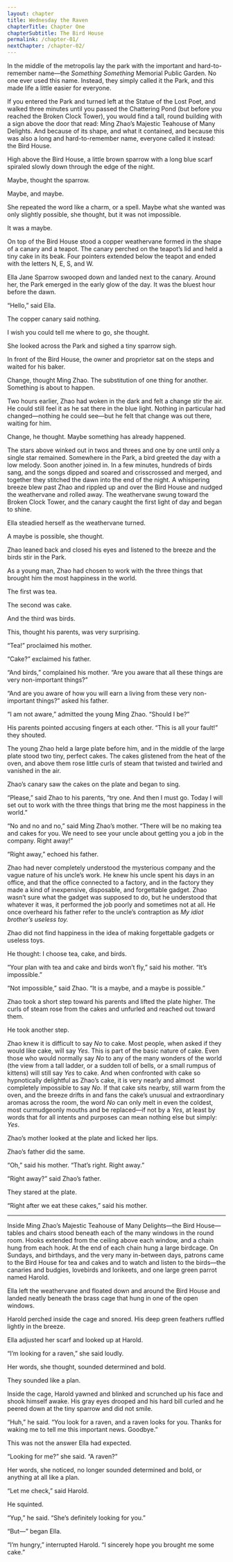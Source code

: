 ```yaml
---
layout: chapter
title: Wednesday the Raven
chapterTitle: Chapter One
chapterSubtitle: The Bird House
permalink: /chapter-01/
nextChapter: /chapter-02/
---
```


In the middle of the metropolis lay the park with the important and hard-to-remember name—the _Something Something_ Memorial Public Garden. No one ever used this name. Instead, they simply called it the Park, and this made life a little easier for everyone.

If you entered the Park and turned left at the Statue of the Lost Poet, and walked three minutes until you passed the Chattering Pond (but before you reached the Broken Clock Tower), you would find a tall, round building with a sign above the door that read: Ming Zhao’s Majestic Teahouse of Many Delights. And because of its shape, and what it contained, and because this was also a long and hard-to-remember name, everyone called it instead: the Bird House.

High above the Bird House, a little brown sparrow with a long blue scarf spiraled slowly down through the edge of the night.

Maybe, thought the sparrow.

Maybe, and maybe.

She repeated the word like a charm, or a spell. Maybe what she wanted was only slightly possible, she thought, but it was not impossible.

It was a maybe.

On top of the Bird House stood a copper weathervane formed in the shape of a canary and a teapot. The canary perched on the teapot’s lid and held a tiny cake in its beak. Four pointers extended below the teapot and ended with the letters <span class="smcp">N</span>, <span class="smcp">E</span>, <span class="smcp">S</span>, and <span class="smcp">W</span>.

Ella Jane Sparrow swooped down and landed next to the canary. Around her, the Park emerged in the early glow of the day. It was the bluest hour before the dawn.

“Hello,” said Ella.

The copper canary said nothing.

I wish you could tell me where to go, she thought.

She looked across the Park and sighed a tiny sparrow sigh.

In front of the Bird House, the owner and proprietor sat on the steps and waited for his baker.

Change, thought Ming Zhao. The substitution of one thing for another. Something is about to happen.

Two hours earlier, Zhao had woken in the dark and felt a change stir the air. He could still feel it as he sat there in the blue light. Nothing in particular had changed—nothing he could see—but he felt that change was out there, waiting for him.

Change, he thought. Maybe something has already happened.

The stars above winked out in twos and threes and one by one until only a single star remained. Somewhere in the Park, a bird greeted the day with a low melody. Soon another joined in. In a few minutes, hundreds of birds sang, and the songs dipped and soared and crisscrossed and merged, and together they stitched the dawn into the end of the night. A whispering breeze blew past Zhao and rippled up and over the Bird House and nudged the weathervane and rolled away. The weathervane swung toward the Broken Clock Tower, and the canary caught the first light of day and began to shine.

Ella steadied herself as the weathervane turned.

A maybe is possible, she thought.

Zhao leaned back and closed his eyes and listened to the breeze and the birds stir in the Park.

As a young man, Zhao had chosen to work with the three things that brought him the most happiness in the world.

The first was tea.

The second was cake.

And the third was birds.

This, thought his parents, was very surprising.

“Tea!” proclaimed his mother.

“Cake?” exclaimed his father.

“And birds,” complained his mother. “Are you aware that all these things are very non-important things?”

“And are you aware of how you will earn a living from these very non-important things?” asked his father.

“I am not aware,” admitted the young Ming Zhao. “Should I be?”

His parents pointed accusing fingers at each other. “This is all your fault!” they shouted.

The young Zhao held a large plate before him, and in the middle of the large plate stood two tiny, perfect cakes. The cakes glistened from the heat of the oven, and above them rose little curls of steam that twisted and twirled and vanished in the air.

Zhao’s canary saw the cakes on the plate and began to sing.

“Please,” said Zhao to his parents, “try one. And then I must go. Today I will set out to work with the three things that bring me the most happiness in the world.”

“No and no and no,” said Ming Zhao’s mother. “There will be no making tea and cakes for you. We need to see your uncle about getting you a job in the company. Right away!”

“Right away,” echoed his father.

Zhao had never completely understood the mysterious company and the vague nature of his uncle’s work. He knew his uncle spent his days in an office, and that the office connected to a factory, and in the factory they made a kind of inexpensive, disposable, and forgettable gadget. Zhao wasn’t sure what the gadget was supposed to do, but he understood that whatever it was, it performed the job poorly and sometimes not at all. He once overheard his father refer to the uncle’s contraption as _My idiot brother’s useless toy._

Zhao did not find happiness in the idea of making forgettable gadgets or useless toys.

He thought: I choose tea, cake, and birds.

“Your plan with tea and cake and birds won’t fly,” said his mother. “It’s impossible.”

“Not impossible,” said Zhao. “It is a maybe, and a maybe is possible.”

Zhao took a short step toward his parents and lifted the plate higher. The curls of steam rose from the cakes and unfurled and reached out toward them.

He took another step.

Zhao knew it is difficult to say _No_ to cake. Most people, when asked if they would like cake, will say _Yes_. This is part of the basic nature of cake. Even those who would normally say _No_ to any of the many wonders of the world (the view from a tall ladder, or a sudden toll of bells, or a small rumpus of kittens) will still say _Yes_ to cake. And when confronted with cake so hypnotically delightful as Zhao’s cake, it is very nearly and almost completely impossible to say _No_. If that cake sits nearby, still warm from the oven, and the breeze drifts in and fans the cake’s unusual and extraordinary aromas across the room, the word _No_ can only melt in even the coldest, most curmudgeonly mouths and be replaced—if not by a _Yes_, at least by words that for all intents and purposes can mean nothing else but simply: _Yes_.

Zhao’s mother looked at the plate and licked her lips.

Zhao’s father did the same.

“Oh,” said his mother. “That’s right. Right away.”

“Right away?” said Zhao’s father.

They stared at the plate.

“Right after we eat these cakes,” said his mother.

---

Inside Ming Zhao’s Majestic Teahouse of Many Delights—the Bird House—tables and chairs stood beneath each of the many windows in the round room. Hooks extended from the ceiling above each window, and a chain hung from each hook. At the end of each chain hung a large birdcage. On Sundays, and birthdays, and the very many in-between days, patrons came to the Bird House for tea and cakes and to watch and listen to the birds—the canaries and budgies, lovebirds and lorikeets, and one large green parrot named Harold.

Ella left the weathervane and floated down and around the Bird House and landed neatly beneath the brass cage that hung in one of the open windows.

Harold perched inside the cage and snored. His deep green feathers ruffled lightly in the breeze.

Ella adjusted her scarf and looked up at Harold.

“I’m looking for a raven,” she said loudly.

Her words, she thought, sounded determined and bold.

They sounded like a plan.

Inside the cage, Harold yawned and blinked and scrunched up his face and shook himself awake. His gray eyes drooped and his hard bill curled and he peered down at the tiny sparrow and did not smile.

“Huh,” he said. “You look for a raven, and a raven looks for you. Thanks for waking me to tell me this important news. Goodbye.”

This was not the answer Ella had expected.

“Looking for me?” she said. “A raven?”

Her words, she noticed, no longer sounded determined and bold, or anything at all like a plan.

“Let me check,” said Harold.

He squinted.

“Yup,” he said. “She’s definitely looking for you.”

“But—” began Ella.

“I’m hungry,” interrupted Harold. “I sincerely hope you brought me some cake.”